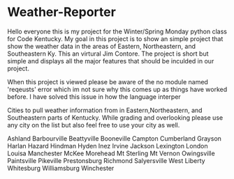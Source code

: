 # Weather-Reporter

Hello everyone this is my project for the Winter/Spring Monday python class for Code Kentucky. My goal in this project is to show an simple project that show the weather data in the areas of Eastern, Northeastern, and Southeastern Ky. This an virtural Jim Contore. The project is short but simple and displays all the major features that should be inculded in our project.

When this project is viewed please be aware of the no module named 'reqeusts' error which im not sure why this comes up as things have worked before. I have solved this issue in how the language interper

Cities to pull weather information from in Eastern,Northeastern, and Southeastern parts of Kentucky. While grading and overlooking please use any city on the list but also feel free to use your city as well.

Ashland Barbourville Beattyville Booneville Campton Cumberland Grayson Harlan Hazard Hindman Hyden Inez Irvine Jackson Lexington London Louisa Manchester McKee Morehead Mt Sterling Mt Vernon Owingsville Paintsville Pikeville Prestonsburg Richmond Salyersville West Liberty Whitesburg Williamsburg Winchester

